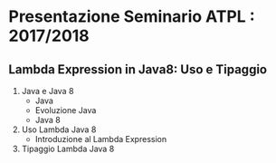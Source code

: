 # Presentazione Seminario ATPL : 2017/2018

## Lambda Expression in Java8: Uso e Tipaggio

1. Java e Java 8
    * Java
    * Evoluzione Java
    * Java 8
2. Uso Lambda Java 8
    * Introduzione al Lambda Expression
3. Tipaggio Lambda Java 8
